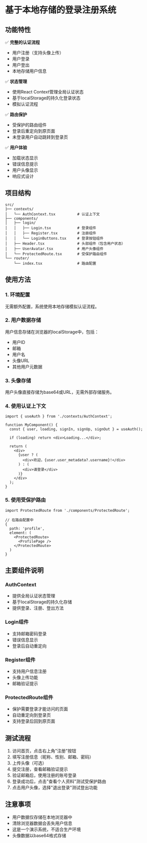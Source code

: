 # 基于本地存储的登录注册系统

## 功能特性

✅ **完整的认证流程**
- 用户注册（支持头像上传）
- 用户登录
- 用户登出
- 本地存储用户信息

✅ **状态管理**
- 使用React Context管理全局认证状态
- 基于localStorage的持久化登录状态
- 模拟认证流程

✅ **路由保护**
- 受保护的路由组件
- 登录后重定向到原页面
- 未登录用户自动跳转到登录页

✅ **用户体验**
- 加载状态显示
- 错误信息提示
- 用户头像显示
- 响应式设计

## 项目结构

```
src/
├── contexts/
│   └── AuthContext.tsx          # 认证上下文
├── components/
│   ├── login/
│   │   ├── Login.tsx            # 登录组件
│   │   ├── Register.tsx         # 注册组件
│   │   └── LoginButtons.tsx     # 登录按钮组件
│   ├── Header.tsx               # 头部组件（包含用户状态）
│   ├── UserAvatar.tsx           # 用户头像组件
│   └── ProtectedRoute.tsx       # 受保护路由组件
└── router/
    └── index.tsx                # 路由配置
```

## 使用方法

### 1. 环境配置

无需额外配置，系统使用本地存储模拟认证流程。

### 2. 用户数据存储

用户信息存储在浏览器的localStorage中，包括：
- 用户ID
- 邮箱
- 用户名
- 头像URL
- 其他用户元数据

### 3. 头像存储

用户头像直接存储为base64或URL，无需外部存储服务。

### 4. 使用认证上下文

```tsx
import { useAuth } from './contexts/AuthContext';

function MyComponent() {
  const { user, loading, signIn, signUp, signOut } = useAuth();
  
  if (loading) return <div>Loading...</div>;
  
  return (
    <div>
      {user ? (
        <div>欢迎，{user.user_metadata?.username}!</div>
      ) : (
        <div>请登录</div>
      )}
    </div>
  );
}
```

### 5. 使用受保护路由

```tsx
import ProtectedRoute from './components/ProtectedRoute';

// 在路由配置中
{
  path: 'profile',
  element: (
    <ProtectedRoute>
      <ProfilePage />
    </ProtectedRoute>
  )
}
```

## 主要组件说明

### AuthContext
- 提供全局认证状态管理
- 基于localStorage的持久化存储
- 提供登录、注册、登出方法

### Login组件
- 支持邮箱密码登录
- 错误信息显示
- 登录后自动重定向

### Register组件
- 支持用户信息注册
- 头像上传功能
- 邮箱验证提示

### ProtectedRoute组件
- 保护需要登录才能访问的页面
- 自动重定向到登录页
- 支持登录后回到原页面

## 测试流程

1. 访问首页，点击右上角"注册"按钮
2. 填写注册信息（昵称、性别、邮箱、密码）
3. 上传头像（可选）
4. 提交注册，查看邮箱验证提示
5. 验证邮箱后，使用注册的账号登录
6. 登录成功后，点击"查看个人资料"测试受保护路由
7. 点击用户头像，选择"退出登录"测试登出功能

## 注意事项

- 用户数据仅存储在本地浏览器中
- 清除浏览器数据会丢失用户信息
- 这是一个演示系统，不适合生产环境
- 头像数据以base64格式存储
